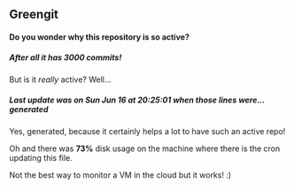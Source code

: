 ## Greengit

#### Do you wonder why this repository is so active?

##### After all it has 3000 commits!

But is it *really* active? Well...

##### Last update was on Sun Jun 16 at 20:25:01 when those lines were... generated

Yes, generated, because it certainly helps a lot to have such an active repo!

Oh and there was **73%** disk usage on the machine
where there is the cron updating this file.

Not the best way to monitor a VM in the cloud but it works! :)
